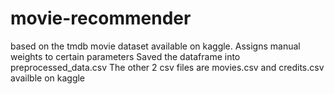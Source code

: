 # movie-recommender
based on the tmdb movie dataset available on kaggle. Assigns manual weights to certain parameters
Saved the dataframe into preprocessed_data.csv
The other 2 csv files are movies.csv and credits.csv availble on kaggle
